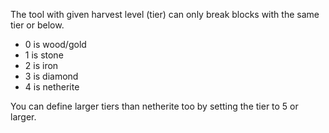 The tool with given harvest level (tier) can only break blocks with the same tier or below.

* 0 is wood/gold
* 1 is stone
* 2 is iron
* 3 is diamond
* 4 is netherite

You can define larger tiers than netherite too by setting the tier to 5 or larger.